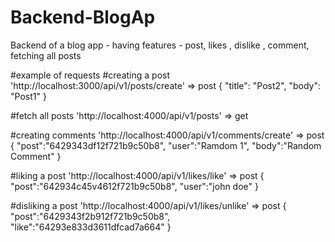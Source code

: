 # Backend-BlogAp

Backend of a blog app - having features - post, likes , dislike , comment, fetching all posts


#example of requests
#creating a post
'http://localhost:3000/api/v1/posts/create' => post 
{
    "title": "Post2",
    "body": "Post1"
}

#fetch all posts
'http://localhost:4000/api/v1/posts' => get

#creating comments
'http://localhost:4000/api/v1/comments/create' => post 
{
    "post":"6429343df12f721b9c50b8",
    "user":"Ramdom 1",
    "body":"Random  Comment"
}

#liking a post 
'http://localhost:4000/api/v1/likes/like' => post
{
    "post":"642934c45v4612f721b9c50b8",
    "user":"john doe"
}

#disliking a post 
'http://localhost:4000/api/v1/likes/unlike' => post
{
    "post":"6429343f2b912f721b9c50b8",
    "like":"64293e833d3611dfcad7a664"
}
